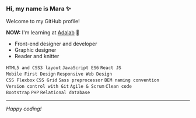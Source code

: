 ### Hi, my name is Mara ✨

Welcome to my GitHub profile!

**NOW:** I'm learning at [Adalab](https://adalab.es/) 💜

- Front-end designer and developer
- Graphic designer
- Reader and knitter

`HTML5 and CSS3 layout` `JavaScript ES6` `React JS`<br />`Mobile First Design` `Responsive Web Design`<br />`CSS Flexbox` `CSS Grid` `Sass preprocessor` `BEM naming convention`<br />`Version control with Git` `Agile & Scrum` `Clean code`<br />`Bootstrap` `PHP` `Relational database`

---

_Happy coding!_
